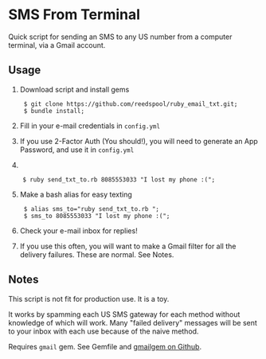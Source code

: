 # SMS From Terminal

Quick script for sending an SMS to any US number from a computer terminal, via a Gmail account.

## Usage

1) Download script and install gems

        $ git clone https://github.com/reedspool/ruby_email_txt.git;
        $ bundle install;


2) Fill in your e-mail credentials in `config.yml`

3) If you use 2-Factor Auth (You should!), you will need to generate an App Password, and use it in `config.yml`

4) 

        $ ruby send_txt_to.rb 8085553033 "I lost my phone :(";

5) Make a bash alias for easy texting

        $ alias sms_to="ruby send_txt_to.rb ";
        $ sms_to 8085553033 "I lost my phone :(";

6) Check your e-mail inbox for replies!

7) If you use this often, you will want to make a Gmail filter for all the delivery failures. These are normal. See Notes.

## Notes

This script is not fit for production use. It is a toy.

It works by spamming each US SMS gateway for each method without knowledge of which will work. Many "failed delivery" messages will be sent to your inbox with each use because of the naive method.

Requires `gmail` gem. See Gemfile and [gmailgem on Github](https://github.com/gmailgem/gmail).
